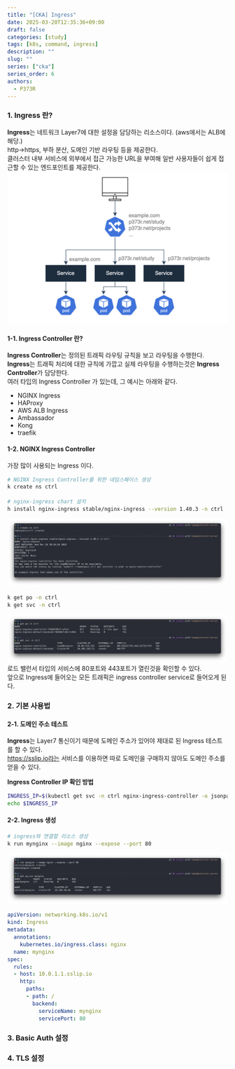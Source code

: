 ```yaml
---
title: "[CKA] Ingress"
date: 2025-03-20T12:35:36+09:00
draft: false
categories: [study]
tags: [k8s, command, ingress]
description: ""
slug: ""
series: ["cka"]
series_order: 6
authors:
  - P373R
---
```


### 1. Ingress 란?
**Ingress**는 네트워크 Layer7에 대한 설정을 담당하는 리소스이다. (aws에서는 ALB에 해당.)  
http->https, 부하 분산, 도메인 기반 라우팅 등을 제공한다.  
클러스터 내부 서비스에 외부에서 접근 가능한 URL을 부여해 일반 사용자들이 쉽게 접근할 수 있는 엔드포인트를 제공한다.  
![ing](./assets/ingress.png)

#### 1-1. Ingress Controller 란?
**Ingress Controller**는 정의된 트래픽 라우팅 규칙을 보고 라우팅을 수행한다.  
**Ingress**는 트래픽 처리에 대한 규칙에 가깝고 실제 라우팅을 수행하는것은 **Ingress Controller**가 담당한다.  
여러 타입의 Ingress Controller 가 있는데, 그 예시는 아래와 같다.  
- NGINX Ingress
- HAProxy
- AWS ALB Ingress
- Ambassador
- Kong
- traefik

#### 1-2. NGINX Ingress Controller
가장 많이 사용되는 Ingress 이다.  
```bash
# NGINX Ingress Controller를 위한 네임스페이스 생성
k create ns ctrl

# nginx-ingress chart 설치
h install nginx-ingress stable/nginx-ingress --version 1.40.3 -n ctrl
```
![nginx-ingress](./assets/nginx-install.png)

```bash
k get po -n ctrl
k get svc -n ctrl
```
![get-nginx-ingress](./assets/kget-nginx.png)
로드 밸런서 타입의 서비스에 80포트와 443포트가 열린것을 확인할 수 있다.  
앞으로 Ingress에 들어오는 모든 트래픽은 ingress controller service로 들어오게 된다.  

### 2. 기본 사용법
#### 2-1. 도메인 주소 테스트
**Ingress**는 Layer7 통신이기 때문에 도메인 주소가 있어야 제대로 된 Ingress 테스트를 할 수 있다.  
https://sslip.io라는 서비스를 이용하면 따로 도메인을 구매하지 않아도 도메인 주소를 얻을 수 있다.  

**Ingress Controller IP 확인 방법**
```bash
INGRESS_IP=$(kubectl get svc -n ctrl nginx-ingress-controller -o jsonpath="{.status.loadBalancer.ingress[0].ip}")
echo $INGRESS_IP
```

#### 2-2. Ingress 생성
```bash
# ingress와 연결할 리소스 생성
k run mynginx --image nginx --expose --port 80
```
![create-ingress](./assets/create-ingress.png)

```yaml
apiVersion: networking.k8s.io/v1
kind: Ingress
metadata:
  annotations:
    kubernetes.io/ingress.class: nginx
  name: mynginx
spec:
  rules:
  - host: 10.0.1.1.sslip.io
    http:
      paths:
      - path: /
        backend:
          serviceName: mynginx
          servicePort: 80
```


### 3. Basic Auth 설정



### 4. TLS 설정

